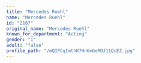 ```yaml
---
title: "Mercedes Ruehl"
name: "Mercedes Ruehl"
id: "2167"
original_name: "Mercedes Ruehl"
known_for_department: "Acting"
gender: "1"
adult: "false"
profile_path: "/mQIPCqImthK7Hn6mGeRDJ11QcEZ.jpg"
---
```

